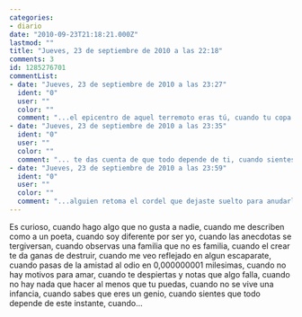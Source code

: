 ```yaml
---
categories:
- diario
date: "2010-09-23T21:18:21.000Z"
lastmod: ""
title: "Jueves, 23 de septiembre de 2010 a las 22:18"
comments: 3
id: 1285276701
commentList:
- date: "Jueves, 23 de septiembre de 2010 a las 23:27"
  ident: "0"
  user: ""
  color: ""
  comment: "...el epicentro de aquel terremoto eras tú, cuando tu copa está tan llena de rencor y vacía de alcohol, cuando sientes que han cortado los hilos de tu marioneta, cuando escuchas atentamente la silenciosa respuesta del eco a tus aullidos de dolor, cuando tu amante en la oscuridad se vuelve de tela a la luz del sol, cuando revisas tu diario de dibujos incoherentes, cuando deshilachas la trama sobre la que tejiste tus esperanzas, cuando soplan escarcha sobre tus hombros desnudos, cuando el polvo se acumula formando estrellas sobre la mesa, cuando en tu mano se abre la flor de la destrucción, cuando se escucha cantar a las nubes y se ve llorar a las aves, cuando la tierra se hunde contigo en el sofá, cuando..."
- date: "Jueves, 23 de septiembre de 2010 a las 23:35"
  ident: "0"
  user: ""
  color: ""
  comment: "... te das cuenta de que todo depende de ti, cuando sientes que tus decisiones repercuten en tu vida de una manera abrumadora, cuando el tiempo pasa de ser tu aliado a tu mayor enemigo, y las horas ya no dependen del número de minutos sino en la compañía, cuando una sombra es tu amiga y tu amiga se ha perdido, cuando te das cuenta de que estás en la cima y quieres que todos lo sepan, cuando tus fallos son torpes tropiezos en una carrera a contrarreloj, cuando..."
- date: "Jueves, 23 de septiembre de 2010 a las 23:59"
  ident: "0"
  user: ""
  color: ""
  comment: "...alguien retoma el cordel que dejaste suelto para anudarlo a mil ramas en un bosque encantado, cuando te acuestas sobre la montaña y amaneces perdido en el océano, cuando vuelas al tocar metal oxidado, cuando traspasas la realidad don un pincel y mil sueños de papel, cuando..."
---
```


Es curioso, cuando hago algo que no gusta a nadie, cuando me describen como a un poeta, cuando soy diferente por ser yo, cuando las anecdotas se tergiversan, cuando observas una familia que no es familia, cuando el crear te da ganas de destruir, cuando me veo reflejado en algun escaparate, cuando pasas de la amistad al odio en 0,000000001 milesimas, cuando no hay motivos para amar, cuando te despiertas y notas que algo falla, cuando no hay nada que hacer  al menos que tu puedas, cuando no se vive una infancia, cuando sabes que eres un genio, cuando sientes que todo depende de este instante, cuando...
